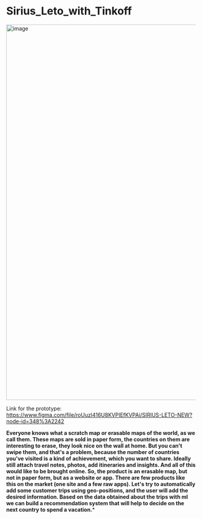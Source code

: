 # Sirius_Leto_with_Tinkoff

<img width="999" alt="image" src="https://user-images.githubusercontent.com/42536677/171839099-d1e797f1-d329-43d6-9e14-f3b4a9971430.png">

Link for the prototype:
https://www.figma.com/file/roUuzI416U8KVPIEfKVPAi/SIRIUS-LETO-NEW?node-id=348%3A2242

**Everyone knows what a scratch map or erasable maps of the world, as we call them. These maps are sold in paper form, the countries on them are interesting to erase, they look nice on the wall at home. But you can't swipe them, and that's a problem, because the number of countries you've visited is a kind of achievement, which you want to share. Ideally still attach travel notes, photos, add itineraries and insights. And all of this would like to be brought online. So, the product is an erasable map, but not in paper form, but as a website or app. There are few products like this on the market (one site and a few raw apps). Let's try to automatically add some customer trips using geo-positions, and the user will add the desired information. Based on the data obtained about the trips with ml we can build a recommendation system that will help to decide on the next country to spend a vacation.***

